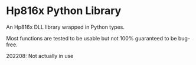 # Hp816x Python Library

An Hp816x DLL library wrapped in Python types.

Most functions are tested to be usable but not 100% guaranteed to be bug-free.

202208: Not actually in use
